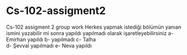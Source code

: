 # Cs-102-assigment2
Cs-102 assigment 2 group work
Herkes yapmak istediği bölümün yanıan ismini yazabilir mi
sonra yapıldı yapılmadı olarak işaretleyebilirsiniz
a- Emirhan  yapıldı
b-        yapılmadı
c- Talha  
d- Şevval yapılmadı
e- Neva yapıldı
